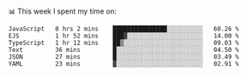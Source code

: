 📊 This week I spent my time on:
<!--START_SECTION:waka-->

```text
JavaScript   8 hrs 2 mins    ███████████████░░░░░░░░░░   60.26 %
EJS          1 hr 52 mins    ███▓░░░░░░░░░░░░░░░░░░░░░   14.00 %
TypeScript   1 hr 12 mins    ██▒░░░░░░░░░░░░░░░░░░░░░░   09.03 %
Text         36 mins         █░░░░░░░░░░░░░░░░░░░░░░░░   04.50 %
JSON         27 mins         █░░░░░░░░░░░░░░░░░░░░░░░░   03.49 %
YAML         23 mins         ▓░░░░░░░░░░░░░░░░░░░░░░░░   02.91 %
```

<!--END_SECTION:waka-->

